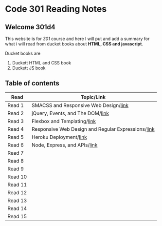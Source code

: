 # Code 301 Reading Notes

## Welcome 301d4

This website is for *301* course and here I will put and add a summary for what i will read from ducket books about **HTML, CSS and javascript**.

Ducket books are
1. Duckett HTML and CSS book
2. Duckett JS book 

## Table of contents

| Read    | Topic/Link|
|---|-----|
| Read 1  | SMACSS and Responsive Web Design/[link](https://rowaidsayyed.github.io/readingNotes301/class-01)     |
| Read 2  | jQuery, Events, and The DOM/[link](https://rowaidsayyed.github.io/readingNotes301/class-02)          | 
| Read 3  | Flexbox and Templating/[link](https://rowaidsayyed.github.io/readingNotes301/class-03)               |
| Read 4  | Responsive Web Design and Regular Expressions/[link](https://rowaidsayyed.github.io/readingNotes301/class-04)    |
| Read 5  | Heroku Deployment/[link](https://rowaidsayyed.github.io/readingNotes301/class-05)                    |
| Read 6  | Node, Express, and APIs/[link](https://rowaidsayyed.github.io/readingNotes301/class-05)              |
| Read 7  |     |
| Read 8  |     |
| Read 9  |     |
| Read 10 |     |
| Read 11 |     |
| Read 12 |     |
| Read 13 |     |
| Read 14 |     |
| Read 15 |     |
